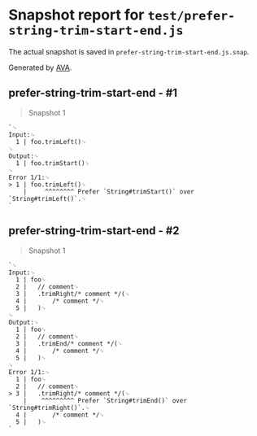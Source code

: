 # Snapshot report for `test/prefer-string-trim-start-end.js`

The actual snapshot is saved in `prefer-string-trim-start-end.js.snap`.

Generated by [AVA](https://avajs.dev).

## prefer-string-trim-start-end - #1

> Snapshot 1

    `␊
    Input:␊
      1 | foo.trimLeft()␊
    ␊
    Output:␊
      1 | foo.trimStart()␊
    ␊
    Error 1/1:␊
    > 1 | foo.trimLeft()␊
        |     ^^^^^^^^ Prefer `String#trimStart()` over `String#trimLeft()`.␊
    `

## prefer-string-trim-start-end - #2

> Snapshot 1

    `␊
    Input:␊
      1 | foo␊
      2 | 	// comment␊
      3 | 	.trimRight/* comment */(␊
      4 | 		/* comment */␊
      5 | 	)␊
    ␊
    Output:␊
      1 | foo␊
      2 | 	// comment␊
      3 | 	.trimEnd/* comment */(␊
      4 | 		/* comment */␊
      5 | 	)␊
    ␊
    Error 1/1:␊
      1 | foo␊
      2 | 	// comment␊
    > 3 | 	.trimRight/* comment */(␊
        | 	 ^^^^^^^^^ Prefer `String#trimEnd()` over `String#trimRight()`.␊
      4 | 		/* comment */␊
      5 | 	)␊
    `
